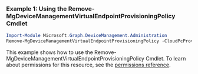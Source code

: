 ### Example 1: Using the Remove-MgDeviceManagementVirtualEndpointProvisioningPolicy Cmdlet
```powershell
Import-Module Microsoft.Graph.DeviceManagement.Administration
Remove-MgDeviceManagementVirtualEndpointProvisioningPolicy -CloudPcProvisioningPolicyId $cloudPcProvisioningPolicyId
```
This example shows how to use the Remove-MgDeviceManagementVirtualEndpointProvisioningPolicy Cmdlet.
To learn about permissions for this resource, see the [permissions reference](/graph/permissions-reference).
